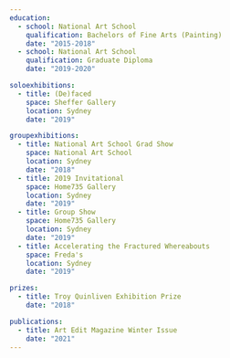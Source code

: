```yaml
---
education:
  - school: National Art School
    qualification: Bachelors of Fine Arts (Painting)
    date: "2015-2018"
  - school: National Art School
    qualification: Graduate Diploma
    date: "2019-2020"

soloexhibitions:
  - title: (De)faced
    space: Sheffer Gallery
    location: Sydney
    date: "2019"

groupexhibitions:
  - title: National Art School Grad Show
    space: National Art School
    location: Sydney
    date: "2018"
  - title: 2019 Invitational
    space: Home735 Gallery
    location: Sydney
    date: "2019"
  - title: Group Show
    space: Home735 Gallery
    location: Sydney
    date: "2019"
  - title: Accelerating the Fractured Whereabouts
    space: Freda's
    location: Sydney
    date: "2019"

prizes:
  - title: Troy Quinliven Exhibition Prize
    date: "2018"

publications:
  - title: Art Edit Magazine Winter Issue
    date: "2021"
---
```

